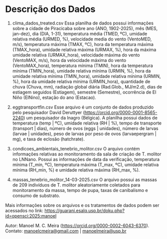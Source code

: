 # Descrição dos Dados

1. clima_dados_treated.csv
Essa planilha de dados possui informações sobre a cidade de Piracicaba sobre ano (ANO, 1902-2025), mês (MES, jan-dez), dia (DIA, 1-31), temperatura média (TMED, ºC), umidade relativa média (URMED, %), velocidade media do vento (VentoMED, m/s), temperatura máxima (TMAX, ºC), hora da temperatura máxima (TMAX_hora), umidade relativa máxima (URMAX, %), hora da máxima umidade relativa (URMAX_hora), velocidade máxima do vento (VentoMAX, m/s), hora da velocidade máxima do vento (VentoMAX_hora), temperatura mínima (TMIN), hora da temperatura mínima (TMIN_hora), umidade relativa mínima (URMIN, %), hora da umidade relativa mínima (TMIN_hora), umidade relativa mínima (URMIN, %), hora da umidade relativa mínima (URMIN_hora), quantidade de chuva (Chuva, mm), radiação global diária (Rad.Glob., MJ/m2.d), dias de estiagem seguidos (Estiagem), semestre (Semestre), ocorrência de El Niño (ElNino), estação do ano (Estacao).

2. eggtransportfin.csv
Esse arquivo é um conjunto de dados produzido pelo pesquisador David Deruttyer (https://orcid.org/0000-0001-8565-2240) um pesquisador da Inagro (Bélgica).
A planilha possui dados de temperatura (temp | ºC), umidade relativa (RH | %), tempo de transporte (transport | dias), número de ovos (eggs | unidades), número de larvas (larvae | unidades), peso de larvas por peso de ovos (larvaepergram | mg), e taxa de eclosão (hatchrate).

3. condicoes_ambientais_tenebrio_molitor.csv
O arquivo contém informações relativas ao monitoramento da sala de criação de T. molitor no LNNano. Possui as informações de data da verificação, temperatura mínima (T_min, ºC), temperatura máxima (T_max, ºC), umidade relativa mínima (RH_min, %) e umidade relativa máxima (RH_max, %).

4. massas_tenebrio_molitor_14-03-2025.csv
O arquivo possui as massas de 209 indivíduos de T. molitor aleatoriamente coletados para monitoramento da massa, tempo de pupa, taxas de canibalismo e consumo de substrato.

Mais informações sobre os arquivos e os tratamentos de dados podem ser acessados no link:
https://guarani.esalq.usp.br/doku.php?id=opensci:2025:manoel

Autor: Manoel M. C. Meira (https://orcid.org/0000-0002-6043-6370).
Contato: manoelcmeira@gmail.com | manoelmeira@usp.br
